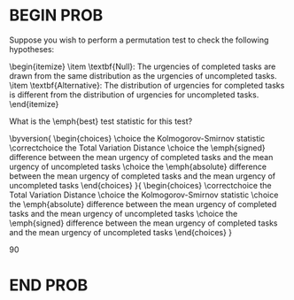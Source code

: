 # BEGIN PROB

Suppose you wish to perform a permutation test to check the following hypotheses:

\begin{itemize}
    \item \textbf{Null}: The urgencies of completed tasks are drawn from the same distribution as the urgencies of uncompleted tasks.
    \item \textbf{Alternative}: The distribution of urgencies for completed tasks is different from the distribution of urgencies for uncompleted tasks.
\end{itemize}

What is the \emph{best} test statistic for this test?

\byversion{
    \begin{choices}
        \choice the Kolmogorov-Smirnov statistic
        \correctchoice the Total Variation Distance
        \choice the \emph{signed} difference between the mean urgency of completed tasks and the mean urgency of uncompleted tasks
        \choice the \emph{absolute} difference between the mean urgency of completed tasks and the mean urgency of uncompleted tasks
    \end{choices}
}{
    \begin{choices}
        \correctchoice the Total Variation Distance
        \choice the Kolmogorov-Smirnov statistic
        \choice the \emph{absolute} difference between the mean urgency of completed tasks and the mean urgency of uncompleted tasks
        \choice the \emph{signed} difference between the mean urgency of completed tasks and the mean urgency of uncompleted tasks
    \end{choices}
}

90

# END PROB